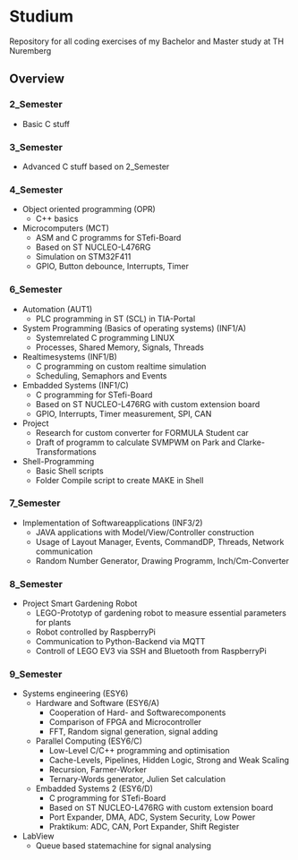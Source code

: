 # Studium

Repository for all coding exercises of my Bachelor and Master study at TH Nuremberg

## Overview

### 2_Semester
- Basic C stuff

### 3_Semester
- Advanced C stuff based on 2_Semester

### 4_Semester
- Object oriented programming (OPR)
  - C++ basics
- Microcomputers (MCT)
  - ASM and C programms for STefi-Board
  - Based on ST NUCLEO-L476RG
  - Simulation on STM32F411
  - GPIO, Button debounce, Interrupts, Timer

### 6_Semester
- Automation (AUT1)
  - PLC programming in ST (SCL) in TIA-Portal
- System Programming (Basics of operating systems) (INF1/A)
  - Systemrelated C programming LINUX
  - Processes, Shared Memory, Signals, Threads
- Realtimesystems (INF1/B)
  - C programming on custom realtime simulation
  - Scheduling, Semaphors and Events
- Embadded Systems (INF1/C)
  - C programming for STefi-Board
  - Based on ST NUCLEO-L476RG with custom extension board
  - GPIO, Interrupts, Timer measurement, SPI, CAN
- Project
  - Research for custom converter for FORMULA Student car
  - Draft of programm to calculate SVMPWM on Park and Clarke-Transformations
- Shell-Programming
  - Basic Shell scripts
  - Folder Compile script to create MAKE in Shell

 ### 7_Semester
 - Implementation of Softwareapplications (INF3/2)
   - JAVA applications with Model/View/Controller construction
   - Usage of Layout Manager, Events, CommandDP, Threads, Network communication
   - Random Number Generator, Drawing Programm, Inch/Cm-Converter
  
### 8_Semester
- Project Smart Gardening Robot
  - LEGO-Prototyp of gardening robot to measure essential parameters for plants
  - Robot controlled by RaspberryPi
  - Communication to Python-Backend via MQTT
  - Controll of LEGO EV3 via SSH and Bluetooth from RaspberryPi
  
### 9_Semester
- Systems engineering (ESY6)
  - Hardware and Software (ESY6/A)
    - Cooperation of Hard- and Softwarecomponents
    - Comparison of FPGA and Microcontroller
    - FFT, Random signal generation, signal adding
  - Parallel Computing (ESY6/C)
    - Low-Level C/C++ programming and optimisation   
    - Cache-Levels, Pipelines, Hidden Logic, Strong and Weak Scaling
    - Recursion, Farmer-Worker 
    - Ternary-Words generator, Julien Set calculation
  - Embadded Systems 2 (ESY6/D)
    - C programming for STefi-Board
    - Based on ST NUCLEO-L476RG with custom extension board
    - Port Expander, DMA, ADC, System Security, Low Power
    - Praktikum: ADC, CAN, Port Expander, Shift Register
- LabView
  - Queue based statemachine for signal analysing
